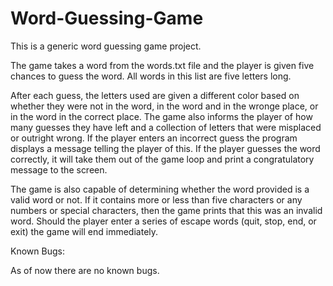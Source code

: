 # Word-Guessing-Game
This is a generic word guessing game project.

The game takes a word from the words.txt file and the player is given five chances to guess the word. All words in this list are five letters long.

After each guess, the letters used are given a different color based on whether they were not in the word, in the word and in the wronge place, or in the word in the correct place. The game also informs the player of how many guesses they have left and a collection of letters that were misplaced or outright wrong. If the player enters an incorrect guess the program displays a message telling the player of this. If the player guesses the word correctly, it will take them out of the game loop and print a congratulatory message to the screen.

The game is also capable of determining whether the word provided is a valid word or not. If it contains more or less than five characters or any numbers or special characters, then the game prints that this was an invalid word. Should the player enter a series of escape words (quit, stop, end, or exit) the game will end immediately.


Known Bugs:

As of now there are no known bugs.
